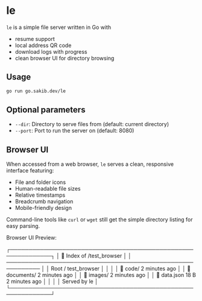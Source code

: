 # le
`le` is a simple file server written in Go with
* resume support
* local address QR code
* download logs with progress
* clean browser UI for directory browsing

## Usage

```sh
go run go.sakib.dev/le
```

## Optional parameters
- `--dir`: Directory to serve files from (default: current directory)
- `--port`: Port to run the server on (default: 8080)

## Browser UI
When accessed from a web browser, `le` serves a clean, responsive interface featuring:
- File and folder icons
- Human-readable file sizes
- Relative timestamps
- Breadcrumb navigation
- Mobile-friendly design

Command-line tools like `curl` or `wget` still get the simple directory listing for easy parsing.

Browser UI Preview:

┌─────────────────────────────────────────────────────────────┐
│ 📁 Index of /test_browser                                   │
│ ─────────────────────────────────────────────────────────── │
│ Root / test_browser                                         │
│                                                             │
│ 📁 code/                              2 minutes ago         │
│ 📁 documents/                         2 minutes ago         │
│ 📁 images/                            2 minutes ago         │
│ 📄 data.json              18 B        2 minutes ago         │
│                                                             │
│                    Served by le                             │
└─────────────────────────────────────────────────────────────┘
